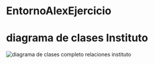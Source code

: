 # EntornoAlexEjercicio
# diagrama de clases Instituto

![diagrama de clases completo relaciones instituto](https://user-images.githubusercontent.com/56443132/81504728-3907be00-92eb-11ea-9a9c-f430c72925eb.JPG)
